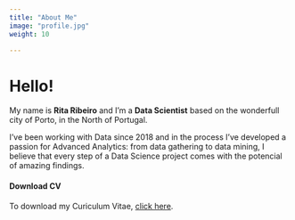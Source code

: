 ```yaml
---
title: "About Me"
image: "profile.jpg"
weight: 10

---
```


# Hello!

My name is **Rita Ribeiro** and I’m a **Data Scientist** based on the wonderfull city of Porto, in the North of Portugal.

I’ve been working with Data since 2018 and in the process I’ve developed a passion for Advanced Analytics: from data gathering to data mining, I believe that every step of a Data Science project comes with the potencial of amazing findings.

#### Download CV

To download my Curiculum Vitae, <a href="/home/pdf/RERibeiro_CV.pdf" target="_blank">click here</a>.
